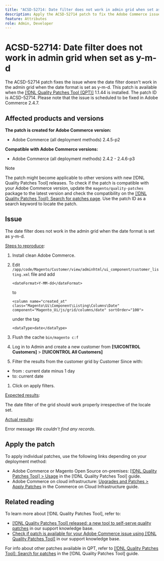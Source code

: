 ```yaml
---
title: "ACSD-52714: Date filter does not work in admin grid when set as y-m-d"
description: Apply the ACSD-52714 patch to fix the Adobe Commerce issue where the date filter does not work in the admin grid when the date format is set as y-m-d. 
feature: Attributes
role: Admin, Developer
---
```

# ACSD-52714: Date filter does not work in admin grid when set as y-m-d

The ACSD-52714 patch fixes the issue where the date filter doesn't work in the admin grid when the date format is set as y-m-d. This patch is available when the [[!DNL Quality Patches Tool (QPT)]](/help/announcements/adobe-commerce-announcements/magento-quality-patches-released-new-tool-to-self-serve-quality-patches.md) 1.1.44 is installed. The patch ID is ACSD-52714. Please note that the issue is scheduled to be fixed in Adobe Commerce 2.4.7.

## Affected products and versions

**The patch is created for Adobe Commerce version:**

* Adobe Commerce (all deployment methods) 2.4.5-p2

**Compatible with Adobe Commerce versions:**

* Adobe Commerce (all deployment methods) 2.4.2 - 2.4.6-p3

>[!NOTE]
>
>The patch might become applicable to other versions with new [!DNL Quality Patches Tool] releases. To check if the patch is compatible with your Adobe Commerce version, update the `magento/quality-patches` package to the latest version and check the compatibility on the [[!DNL Quality Patches Tool]: Search for patches page](https://experienceleague.adobe.com/tools/commerce-quality-patches/index.html). Use the patch ID as a search keyword to locate the patch.

## Issue

The date filter does not work in the admin grid when the date format is set as y-m-d. 

<u>Steps to reproduce</u>:

1. Install clean Adobe Commerce.
1. Edit 
  `/app/code/Magento/Customer/view/adminhtml/ui_component/customer_listing.xml` 
 file and add

   `<dateFormat>Y-MM-dd</dateFormat>`

   to

   `<column name="created_at" class="Magento\Ui\Component\Listing\Columns\Date" component="Magento_Ui/js/grid/columns/date" sortOrder="100">`

   under the tag

    `<dataType>date</dataType>`

1. Flush the cache
`bin/magento c:f`
1. Log in to Admin and create a new customer from **[!UICONTROL Customers]** > **[!UICONTROL All Customers]**
1. Filter the results from the customer grid by Customer Since with:

* from : current date minus 1 day
* to: current date

1. Click on apply filters.

<u>Expected results</u>:

The date filter of the grid should work properly irrespective of the locale set.

<u>Actual results</u>:

Error message *We couldn't find any records*.

## Apply the patch

To apply individual patches, use the following links depending on your deployment method:

* Adobe Commerce or Magento Open Source on-premises: [[!DNL Quality Patches Tool] > Usage](https://experienceleague.adobe.com/docs/commerce-operations/tools/quality-patches-tool/usage.html) in the [!DNL Quality Patches Tool] guide.
* Adobe Commerce on cloud infrastructure: [Upgrades and Patches > Apply Patches](https://experienceleague.adobe.com/docs/commerce-cloud-service/user-guide/develop/upgrade/apply-patches.html) in the Commerce on Cloud Infrastructure guide.

## Related reading

To learn more about [!DNL Quality Patches Tool], refer to:

* [[!DNL Quality Patches Tool] released: a new tool to self-serve quality patches](/help/announcements/adobe-commerce-announcements/magento-quality-patches-released-new-tool-to-self-serve-quality-patches.md) in our support knowledge base.
* [Check if patch is available for your Adobe Commerce issue using [!DNL Quality Patches Tool]](/help/support-tools/patches-available-in-qpt-tool/check-patch-for-magento-issue-with-magento-quality-patches.md) in our support knowledge base.

For info about other patches available in QPT, refer to [[!DNL Quality Patches Tool]: Search for patches](https://experienceleague.adobe.com/tools/commerce-quality-patches/index.html) in the [!DNL Quality Patches Tool] guide.








